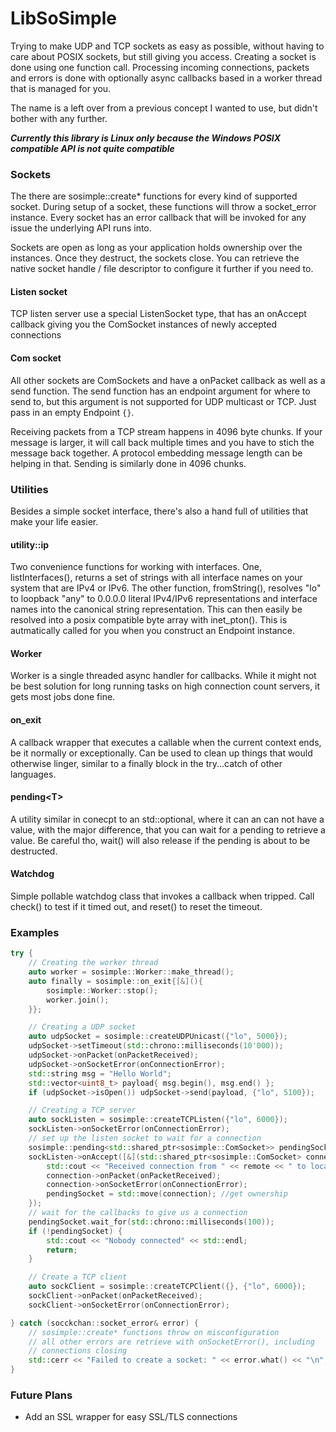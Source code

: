 # LibSoSimple

Trying to make UDP and TCP sockets as easy as possible, without having to care about POSIX sockets, but still giving you access.
Creating a socket is done using one function call. Processing incoming connections, packets and errors is done with optionally async callbacks based in a worker thread that is managed for you.

The name is a left over from a previous concept I wanted to use, but didn't bother with any further.

***Currently this library is Linux only because the Windows POSIX compatible API is not quite compatible***

### Sockets

The there are sosimple::create* functions for every kind of supported socket.
During setup of a socket, these functions will throw a socket_error instance. Every socket has an error callback that will be invoked for any issue the underlying API runs into.

Sockets are open as long as your application holds ownership over the instances. Once they destruct, the sockets close.
You can retrieve the native socket handle / file descriptor to configure it further if you need to.

#### Listen socket

TCP listen server use a special ListenSocket type, that has an onAccept callback giving you the ComSocket instances of newly accepted connections

#### Com socket

All other sockets are ComSockets and have a onPacket callback as well as a send function. The send function has an endpoint argument for where to
send to, but this argument is not supported for UDP multicast or TCP. Just pass in an empty Endpoint `{}`.

Receiving packets from a TCP stream happens in 4096 byte chunks. If your message is larger, it will call back multiple times and you have to
stich the message back together. A protocol embedding message length can be helping in that. Sending is similarly done in 4096 chunks.

### Utilities

Besides a simple socket interface, there's also a hand full of utilities that make your life easier.

#### utility::ip

Two convenience functions for working with interfaces. One, listInterfaces(), returns a set of strings with all interface names on your system that are IPv4 or IPv6. The other function, fromString(), resolves "lo" to loopback "any" to 0.0.0.0 literal IPv4/IPv6 representations and interface names into the canonical string representation. This can then easily be resolved into a posix compatible byte array with inet_pton(). This is autmatically called for you when you construct an Endpoint instance.

#### Worker

Worker is a single threaded async handler for callbacks. While it might not be best solution for long running tasks on high connection count servers, it gets most jobs done fine.

#### on_exit

A callback wrapper that executes a callable when the current context ends, be it normally or exceptionally. Can be used to clean up things that would otherwise linger, similar to a finally block in the try...catch of other languages.

#### pending\<T>

A utility similar in conecpt to an std::optional, where it can an can not have a value, with the major difference, that you can wait for a pending to retrieve a value. Be careful tho, wait() will also release if the pending is about to be destructed.

#### Watchdog

Simple pollable watchdog class that invokes a callback when tripped.
Call check() to test if it timed out, and reset() to reset the timeout.

### Examples

```c++
try {
    // Creating the worker thread
    auto worker = sosimple::Worker::make_thread();
    auto finally = sosimple::on_exit{[&](){
        sosimple::Worker::stop();
        worker.join();
    }};

    // Creating a UDP socket
    auto udpSocket = sosimple::createUDPUnicast({"lo", 5000});
    udpSocket->setTimeout(std::chrono::milliseconds(10'000));
    udpSocket->onPacket(onPacketReceived);
    udpSocket->onSocketError(onConnectionError);
    std::string msg = "Hello World";
    std::vector<uint8_t> payload{ msg.begin(), msg.end() };
    if (udpSocket->isOpen()) udpSocket->send(payload, {"lo", 5100});

    // Creating a TCP server
    auto sockListen = sosimple::createTCPListen({"lo", 6000});
    sockListen->onSocketError(onConnectionError);
    // set up the listen socket to wait for a connection
    sosimple::pending<std::shared_ptr<sosimple::ComSocket>> pendingSocket{};
    sockListen->onAccept([&](std::shared_ptr<sosimple::ComSocket> connection, sosimple::Endpoint remote) {
        std::cout << "Received connection from " << remote << " to local " << connection->getLocalEndpoint() << "\n";
        connection->onPacket(onPacketReceived);
        connection->onSocketError(onConnectionError);
        pendingSocket = std::move(connection); //get ownership
    });
    // wait for the callbacks to give us a connection
    pendingSocket.wait_for(std::chrono::milliseconds(100));
    if (!pendingSocket) {
        std::cout << "Nobody connected" << std::endl;
        return;
    }

    // Create a TCP client
    auto sockClient = sosimple::createTCPClient({}, {"lo", 6000});
    sockClient->onPacket(onPacketReceived);
    sockClient->onSocketError(onConnectionError);

} catch (socckchan::socket_error& error) {
    // sosimple::create* functions throw on misconfiguration
    // all other errors are retrieve with onSocketError(), including
    // connections closing
    std::cerr << "Failed to create a socket: " << error.what() << "\n";
}
```

### Future Plans

* Add an SSL wrapper for easy SSL/TLS connections
